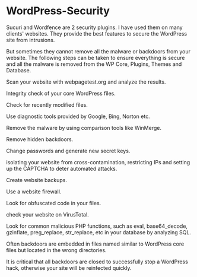 # WordPress-Security

Sucuri and Wordfence are 2 security plugins. I have used them on many clients' websites. They provide the best features to secure the WordPress site from intrusions. 

But sometimes they cannot remove all the malware or backdoors from your website. The following steps can be taken to ensure everything is secure and all the malware is removed from the WP Core, Plugins, Themes and Database.


Scan your website with webpagetest.org and analyze the results. 

Integrity check of your core WordPress files.

Check for recently modified files.

Use diagnostic tools provided by Google, Bing, Norton etc.

Remove the malware by using comparison tools like WinMerge. 

Remove hidden backdoors.

Change passwords and generate new secret keys.

isolating your website from cross-contamination, restricting IPs and setting up the CAPTCHA to deter automated attacks.

Create website backups.

Use a website firewall.

Look for obfuscated code in your files. 

check your website on VirusTotal.

Look for common malicious PHP functions, such as eval, base64_decode, gzinflate, preg_replace, str_replace, etc in your database by analyzing SQL. 

Often backdoors are embedded in files named similar to WordPress core files but located in the wrong directories.

It is critical that all backdoors are closed to successfully stop a WordPress hack, otherwise your site will be reinfected quickly.
